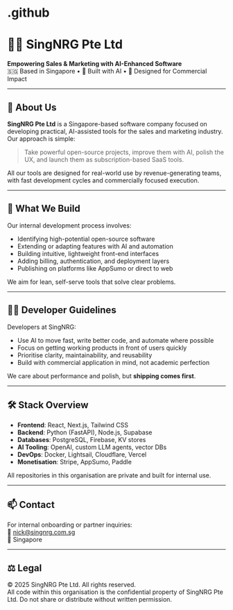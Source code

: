 # .github
# 👨‍💻 SingNRG Pte Ltd

**Empowering Sales & Marketing with AI-Enhanced Software**  
🇸🇬 Based in Singapore • 🧠 Built with AI • 💼 Designed for Commercial Impact

---

## 👋 About Us

**SingNRG Pte Ltd** is a Singapore-based software company focused on developing practical, AI-assisted tools for the sales and marketing industry. Our approach is simple:

> Take powerful open-source projects, improve them with AI, polish the UX, and launch them as subscription-based SaaS tools.

All our tools are designed for real-world use by revenue-generating teams, with fast development cycles and commercially focused execution.

---

## 🔧 What We Build

Our internal development process involves:
- Identifying high-potential open-source software
- Extending or adapting features with AI and automation
- Building intuitive, lightweight front-end interfaces
- Adding billing, authentication, and deployment layers
- Publishing on platforms like AppSumo or direct to web

We aim for lean, self-serve tools that solve clear problems.

---

## 🧑‍💻 Developer Guidelines

Developers at SingNRG:
- Use AI to move fast, write better code, and automate where possible
- Focus on getting working products in front of users quickly
- Prioritise clarity, maintainability, and reusability
- Build with commercial application in mind, not academic perfection

We care about performance and polish, but **shipping comes first**.

---

## 🛠️ Stack Overview

- **Frontend**: React, Next.js, Tailwind CSS  
- **Backend**: Python (FastAPI), Node.js, Supabase  
- **Databases**: PostgreSQL, Firebase, KV stores  
- **AI Tooling**: OpenAI, custom LLM agents, vector DBs  
- **DevOps**: Docker, Lightsail, Cloudflare, Vercel  
- **Monetisation**: Stripe, AppSumo, Paddle  

All repositories in this organisation are private and built for internal use.

---

## 📫 Contact

For internal onboarding or partner inquiries:  
📧 nick@singnrg.com.sg  
📍 Singapore  

---

## ⚖️ Legal

© 2025 SingNRG Pte Ltd. All rights reserved.  
All code within this organisation is the confidential property of SingNRG Pte Ltd. Do not share or distribute without written permission.


